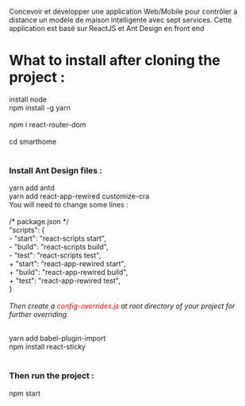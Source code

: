 Concevoir et développer une application Web/Mobile pour contrôler à
distance un modèle de maison intelligente avec sept services.
Cette application est basé sur ReactJS et Ant Design en front end

<h1>What to install after cloning the project :</h1>
install node<br>
npm install -g yarn<br><br>
npm i react-router-dom<br>
<br>
cd smarthome<br>
<br>
<h3>Install Ant Design files :</h3>
yarn add antd<br>
yarn add react-app-rewired customize-cra<br>
You will need to change some lines : <br><br>
/* package.json */<br>
"scripts": {<br>
-   "start": "react-scripts start",<br>
-   "build": "react-scripts build",<br>
-   "test": "react-scripts test",<br>
+   "start": "react-app-rewired start",<br>
+   "build": "react-app-rewired build",<br>
+   "test": "react-app-rewired test",<br>
}
<br>
<br>
<i>Then create a <span style="color:red">config-overrides.js</span> at root directory of your project for further overriding.</i>

<br> yarn add babel-plugin-import<br>
npm install react-sticky<br>
<br>
<h3>Then run the project :</h3>
npm start<br>
